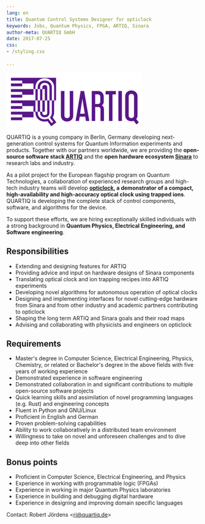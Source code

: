```yaml
---
lang: en
title: Quantum Control Systems Designer for opticlock
keywords: Jobs, Quantum Physics, FPGA, ARTIQ, Sinara
author-meta: QUARTIQ GmbH
date: 2017-07-25
css:
- /styling.css

---
```


[![QUARTIQ](/quartiq_small.png)](/)

QUARTIQ is a young company in Berlin, Germany developing next-generation control systems for Quantum Information experiments and products. Together with our partners worldwide, we are providing the **open-source software stack [ARTIQ](https://m-labs.hk/artiq/)** and the **open hardware ecosystem [Sinara](https://github.com/m-labs/sinara)** to research labs and industry.

As a pilot project for the European flagship program on Quantum Technologies, a collaboration of experienced research groups and high-tech industry teams will develop **[opticlock](http://www.opticlock.de/en/info/), a demonstrator of a compact, high-availability and high-accuracy optical clock using trapped ions**.
QUARTIQ is developing the complete stack of control components, software, and algorithms for the device.

To support these efforts, we are hiring exceptionally skilled individuals with a strong background in **Quantum Physics, Electrical Engineering, and Software engineering**.

## Responsibilities

* Extending and designing features for ARTIQ
* Providing advice and input on hardware designs of Sinara components
* Translating optical clock and ion trapping recipes into ARTIQ experiments
* Developing novel algorithms for autonomous operation of optical clocks
* Designing and implementing interfaces for novel cutting-edge hardware from Sinara and from other industry and academic partners contributing to opticlock
* Shaping the long term ARTIQ and Sinara goals and their road maps
* Advising and collaborating with physicists and engineers on opticlock

## Requirements

* Master's degree in Computer Science, Electrical Engineering, Physics, Chemistry, or related or Bachelor's degree in the above fields with five years of working experience
* Demonstrated experience in software engineering
* Demonstrated collaboration in and significant contributions to multiple open-source software projects
* Quick learning skills and assimilation of novel programming languages (e.g. Rust) and engineering concepts
* Fluent in Python and GNU/Linux
* Proficient in English and German
* Proven problem-solving capabilities
* Ability to work collaboratively in a distributed team environment
* Willingness to take on novel and unforeseen challenges and to dive deep into other fields

## Bonus points

* Proficient in Computer Science, Electrical Engineering, and Physics
* Experience in working with programmable logic (FPGAs)
* Experience in working in major Quantum Physics laboratories
* Experience in building and debugging digital hardware
* Experience in designing and improving domain specific languages

Contact: Robert Jördens <[rj@quartiq.de](rj@quartiq.de)>

